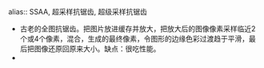 alias:: SSAA, 超采样抗锯齿, 超级采样抗锯齿

- 古老的全图抗锯齿。把图片放进缓存并放大，把放大后的图像像素采样临近2个或4个像素，混合，生成的最终像素，令图形的边缘色彩过渡趋于平滑，最后把图像还原回原来大小。缺点：很吃性能。
-